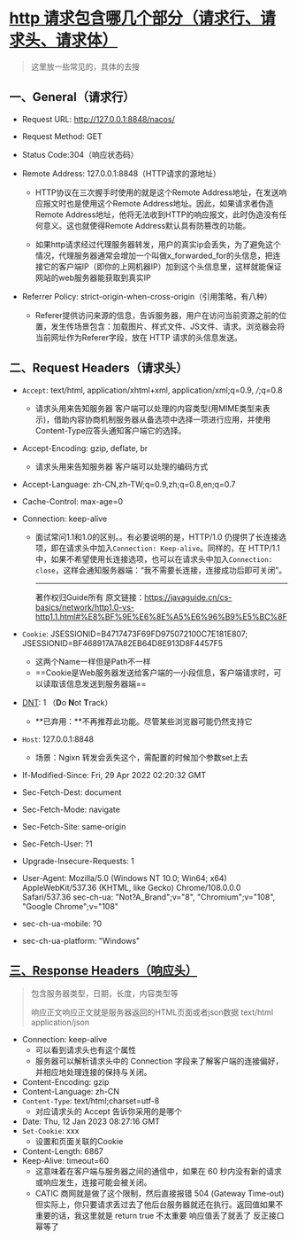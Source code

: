 # [http 请求包含哪几个部分（请求行、请求头、请求体）](https://blog.csdn.net/f110300641/article/details/115342356)

> 这里放一些常见的，具体的去搜

## 一、General（请求行）

* Request URL: http://127.0.0.1:8848/nacos/

* Request Method: GET

* Status Code:304（响应状态码） 

* Remote Address: 127.0.0.1:8848（HTTP请求的源地址）

  * HTTP协议在三次握手时使用的就是这个Remote Address地址，在发送响应报文时也是使用这个Remote Address地址。因此，如果请求者伪造Remote Address地址，他将无法收到HTTP的响应报文，此时伪造没有任何意义。这也就使得Remote Address默认具有防篡改的功能。

  * 如果http请求经过代理服务器转发，用户的真实ip会丢失，为了避免这个情况，代理服务器通常会增加一个叫做x_forwarded_for的头信息，把连接它的客户端IP（即你的上网机器IP）加到这个头信息里，这样就能保证网站的web服务器能获取到真实IP

* Referrer Policy: strict-origin-when-cross-origin（引用策略，有八种）
  * Referer提供访问来源的信息，告诉服务器，用户在访问当前资源之前的位置，发生传场景包含：加载图片、样式文件、JS文件、请求。浏览器会将当前网址作为Referer字段，放在 HTTP 请求的头信息发送。



## 二、Request Headers（请求头）

* `Accept`: text/html, application/xhtml+xml, application/xml;q=0.9, */*;q=0.8
  * 请求头用来告知服务器 客户端可以处理的内容类型(用MIME类型来表示)，借助内容协商机制服务器从备选项中选择一项进行应用，并使用Content-Type应答头通知客户端它的选择。
  
* Accept-Encoding: gzip, deflate, br 
  * 请求头用来告知服务器 客户端可以处理的编码方式
  
* Accept-Language: zh-CN,zh-TW;q=0.9,zh;q=0.8,en;q=0.7 

* Cache-Control: max-age=0 

* Connection: keep-alive 

  * 面试常问1.1和1.0的区别。。有必要说明的是，HTTP/1.0 仍提供了长连接选项，即在请求头中加入`Connection: Keep-alive`。同样的，在 HTTP/1.1 中，如果不希望使用长连接选项，也可以在请求头中加入`Connection: close`，这样会通知服务器端：“我不需要长连接，连接成功后即可关闭”。

    ------

    著作权归Guide所有 原文链接：https://javaguide.cn/cs-basics/network/http1.0-vs-http1.1.html#%E8%BF%9E%E6%8E%A5%E6%96%B9%E5%BC%8F

* `Cookie`: JSESSIONID=B4717473F69FD975072100C7E181E807; JSESSIONID=BF468917A7A82EB64D8E913D8F4457F5 
  * 这两个Name一样但是Path不一样
  * ==Cookie是Web服务器发送给客户端的一小段信息，客户端请求时，可以读取该信息发送到服务器端==
  
* [DNT](https://developer.mozilla.org/en-US/docs/Web/HTTP/Headers/DNT): 1 （**D**o **N**ot **T**rack）
  * **已弃用：**不再推荐此功能。尽管某些浏览器可能仍然支持它

* `Host`: 127.0.0.1:8848 
  * 场景：Ngixn 转发会丢失这个，需配置的时候加个参数set上去

* If-Modified-Since: Fri, 29 Apr 2022 02:20:32 GMT 

* Sec-Fetch-Dest: document 

* Sec-Fetch-Mode: navigate 

* Sec-Fetch-Site: same-origin 

* Sec-Fetch-User: ?1 

* Upgrade-Insecure-Requests: 1 

* User-Agent: Mozilla/5.0 (Windows NT 10.0; Win64; x64) AppleWebKit/537.36 (KHTML, like Gecko) Chrome/108.0.0.0 Safari/537.36 sec-ch-ua: "Not?A_Brand";v="8", "Chromium";v="108", "Google Chrome";v="108" 

* sec-ch-ua-mobile: ?0 

* sec-ch-ua-platform: "Windows"



## [三、Response Headers（响应头）](https://www.runoob.com/http/http-header-fields.html)

> 包含服务器类型，日期，长度，内容类型等
>
> 响应正文响应正文就是服务器返回的HTML页面或者json数据  text/html  application/json

* Connection: keep-alive
  * 可以看到请求头也有这个属性
  * 服务器可以解析请求头中的 Connection 字段来了解客户端的连接偏好，并相应地处理连接的保持与关闭。
* Content-Encoding: gzip
* Content-Language: zh-CN
* `Content-Type`: text/html;charset=utf-8
  * 对应请求头的 Accept 告诉你采用的是哪个
* Date: Thu, 12 Jan 2023 08:27:16 GMT
* `Set-Cookie`: xxx
  * 设置和页面关联的Cookie
* Content-Length: 6867
* Keep-Alive: timeout=60 
  * 这意味着在客户端与服务器之间的通信中，如果在 60 秒内没有新的请求或响应发生，连接可能会被关闭。
  * CATIC 商网就是做了这个限制，然后直接报错 504 (Gateway Time-out) 但实际上，你只要请求丢过去了他后台服务器就还在执行。返回值如果不重要的话，我这里就是 return true 不太重要     响应值丢了就丢了  反正接口幂等了